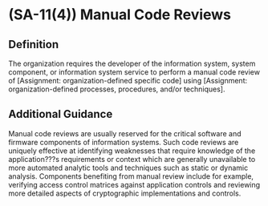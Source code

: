 
# (SA-11(4)) Manual Code Reviews

## Definition

The organization requires the developer of the information system, system component, or information system service to perform a manual code review of [Assignment: organization-defined specific code] using [Assignment: organization-defined processes, procedures, and/or techniques].

## Additional Guidance

Manual code reviews are usually reserved for the critical software and firmware components of information systems. Such code reviews are uniquely effective at identifying weaknesses that require knowledge of the application???s requirements or context which are generally unavailable to more automated analytic tools and techniques such as static or dynamic analysis. Components benefiting from manual review include for example, verifying access control matrices against application controls and reviewing more detailed aspects of cryptographic implementations and controls.
